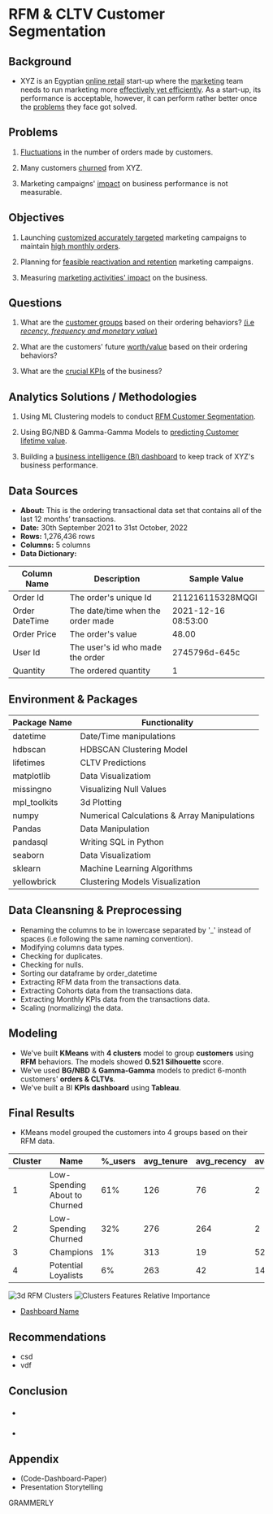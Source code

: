 # RFM & CLTV Customer Segmentation


## **Background** 

  - XYZ is an Egyptian <u>online retail</u> start-up where the <u>marketing</u> team needs to run marketing more <u>effectively yet efficiently</u>. As a start-up, its performance is acceptable, however, it can perform rather better once the <u>problems</u> they face got solved.


## **Problems** 

1. <u>Fluctuations</u> in the number of orders made by customers.

2. Many customers <u>churned</u> from XYZ. 

3. Marketing campaigns' <u>impact</u> on business performance is not measurable.


## **Objectives** 

1. Launching <u>customized accurately targeted</u> marketing campaigns to maintain <u>high monthly orders</u>.

2. Planning for <u>feasible reactivation and retention</u> marketing campaigns.

3. Measuring <u>marketing activities' impact</u> on the business.


## **Questions** 

1. What are the <u>customer groups</u> based on their ordering behaviors? <u>(i.e *recency, frequency and monetary value*)</u>

2. What are the customers' future <u>worth/value</u> based on their ordering behaviors?


3. What are the <u>crucial KPIs</u> of the business?


## **Analytics Solutions / Methodologies**

1. Using ML Clustering models to conduct <u>RFM Customer Segmentation</u>.

2. Using BG/NBD & Gamma-Gamma Models to <u>predicting Customer lifetime value</u>.

3. Building a <u>business intelligence (BI) dashboard</u> to keep track of XYZ's business performance.



## **Data Sources**

- **About:** This is the ordering transactional data set that contains all of the last 12 months’ transactions.
- **Date:** 30th September 2021 to 31st October, 2022
- **Rows:** 1,276,436 rows
- **Columns:** 5 columns
- **Data Dictionary:**

| Column Name | Description | Sample Value  |
|-------------|-------------|---------------|
| Order Id    | The order's unique Id  | 211216115328MQGI |
| Order DateTime | The date/time when the order made | 2021-12-16 08:53:00 |	
| Order Price | The order's value  | 48.00 |
| User Id     | The user's id who made the order  | 2745796d-645c	|
| Quantity    | The ordered quantity  | 1 |



 ## **Environment** & **Packages**

  | Package Name | Functionality                 |
  |--------------|-------------------------------|
  | datetime     | Date/Time manipulations |
  | hdbscan      | HDBSCAN Clustering Model |
  | lifetimes    | CLTV Predictions |  
  | matplotlib   | Data Visualizatiom            |  
  | missingno    | Visualizing Null Values |
  | mpl_toolkits | 3d Plotting |  
  | numpy        | Numerical Calculations & Array Manipulations   |
  | Pandas       | Data Manipulation             |
  | pandasql     | Writing SQL in Python |
  | seaborn      | Data Visualizatiom            |
  | sklearn      | Machine Learning Algorithms   |
  | yellowbrick  | Clustering Models Visualization |



## **Data Cleansning & Preprocessing**

  - Renaming the columns to be in lowercase separated by '_' instead of spaces (i.e following the same naming convention).
  - Modifying columns data types.
  - Checking for duplicates.
  - Checking for nulls.
  - Sorting our dataframe by order_datetime
  - Extracting RFM data from the transactions data.
  - Extracting Cohorts data from the transactions data.
  - Extracting Monthly KPIs data from the transactions data.
  - Scaling (normalizing) the data.


  ## **Modeling**

  - We've built **KMeans** with **4 clusters** model to group **customers** using **RFM** behaviors. The models showed **0.521 Silhouette** score.
  - We've used **BG/NBD** & **Gamma-Gamma** models to predict 6-month customers' **orders & CLTVs**.
  - We've built a BI **KPIs dashboard** using **Tableau**.



  ## **Final Results**

  - KMeans model grouped the customers into 4 groups based on their RFM data.

  | Cluster | Name | %_users | avg_tenure | avg_recency | avg_frequency | avg_monetary | #_users |
  | ------- | ---- | ------- | ---------- | ----------- | ------------- | ------------ | ------- |
  | 1 | Low-Spending About to Churned | 61% | 126 | 76 | 2 | 127 | 256383 |
  | 2 | Low-Spending Churned | 32% | 276 | 264 | 2 | 91 | 135992 |
  | 3 | Champions | 1% | 313 | 19 | 52 | 3425 | 2290 |
  | 4 | Potential Loyalists | 6% | 263 | 42 | 14 | 943 | 25846 |
  
  ![3d RFM Clusters](https://github.com/Ayman947/Marketing-RFM-CLTV-Segmentation/blob/main/clusters-3d-rfm.PNG)
  ![Clusters Features Relative Importance](https://github.com/Ayman947/Marketing-RFM-CLTV-Segmentation/blob/main/clusters-relative-importance.PNG)
  
  - [Dashboard Name](link)



  ## **Recommendations**

  - csd
  - vdf



  ## **Conclusion**

  - ###
  - ###


  ## **Appendix**

  - (Code-Dashboard-Paper)
  - Presentation Storytelling

GRAMMERLY
